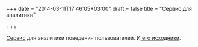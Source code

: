 +++
date = "2014-03-11T17:46:05+03:00"
draft = false
title = "Сервис для аналитики"

+++

<p><a href="http://skyboxanalytics.com">Сервис</a> для аналитики поведения пользователей. И<a href="https://github.com/benbjohnson/skybox"> его&nbsp;исходники</a>.</p>

